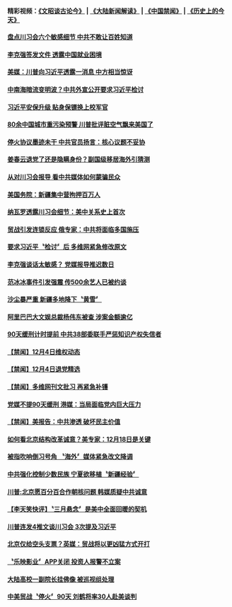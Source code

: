 #### 精彩视频：[《文昭谈古论今》](https://github.com/gfw-breaker/wenzhao/blob/master/README.md?t=12051231) | [《大陆新闻解读》](https://github.com/gfw-breaker/ntdtv-comedy/blob/master/README.md?t=12051231) | [《中国禁闻》](https://github.com/gfw-breaker/ntdtv-news/blob/master/README.md?t=12051231) | [《历史上的今天》](https://github.com/gfw-breaker/today-in-history/blob/master/README.md?t=12051231) 

#### [盘点川习会六个敏感细节  中共不敢让百姓知道](../pages/news204/a1402046.md?t=12051231) 

#### [李克强签发文件 透露中国就业困境](../pages/news204/a1402043.md?t=12051231) 

#### [美媒：川普向习近平透露一消息 中方相当惊讶](../pages/news204/a1401860.md?t=12051231) 

#### [中南海暗流变明波？中共外宣公开要求习近平检讨](../pages/news204/a1401803.md?t=12051231) 

#### [习近平安保升级  贴身保镖换上校军官](../pages/news204/a1402037.md?t=12051231) 

#### [80余中国城市重污染预警 川普批评脏空气飘来美国了](../pages/news204/a1402034.md?t=12051231) 

#### [停火协议墨迹未干 中共官员扬言：核心议题不妥协](../pages/news204/a1401939.md?t=12051231) 

#### [姜春云退党了还是隐瞒身份？副国级移居海外引猜测](../pages/news204/a1402030.md?t=12051231) 

#### [从对川习会报导 看中共媒体如何蒙骗民众](../pages/news204/a1401995.md?t=12051231) 

#### [美国务院：新疆集中营拘押百万人](../pages/news204/a1402028.md?t=12051231) 

#### [纳瓦罗透露川习会细节：美中关系史上首次](../pages/news204/a1402027.md?t=12051231) 

#### [贸战引发连锁反应 俄专家：中共将面临多国施压](../pages/news204/a1402012.md?t=12051231) 

#### [要求习近平〝检讨〞后  多维网紧急修改原文](../pages/news204/a1402011.md?t=12051231) 

#### [李克强谈话太敏感？ 党媒报导推迟数日](../pages/news204/a1401884.md?t=12051231) 

#### [范冰冰事件引发强震 传500余艺人已被约谈](../pages/news204/a1402004.md?t=12051231) 

#### [沙尘暴严重 新疆多地降下〝黄雪〞](../pages/news204/a1401937.md?t=12051231) 

#### [阿里巴巴大文娱总裁杨伟东被查 涉案金额逾亿](../pages/news204/a1402000.md?t=12051231) 


#### [90天缓刑计时提前 中共38部委联手严惩知识产权失信者](../pages/news204/a1401992.md?t=12051231) 


#### [【禁闻】12月4日维权动态](../pages/news204/a1401978.md?t=12051231) 

#### [【禁闻】12月4日退党精选](../pages/news204/a1401973.md?t=12051231) 

#### [【禁闻】多维网刊文批习 再紧急补镬](../pages/news204/a1401970.md?t=12051231) 

#### [党媒不提90天缓刑 港媒：当局面临党内巨大压力](../pages/news204/a1401967.md?t=12051231) 

#### [【禁闻】美报告：中共渗透 破坏民主价值](../pages/news204/a1401962.md?t=12051231) 

#### [如何看北京结构改革诚意？美专家：12月18日是关键](../pages/news204/a1401953.md?t=12051231) 

#### [被指吹响倒习号角 〝海外〞媒体紧急改文降调](../pages/news204/a1401948.md?t=12051231) 

#### [中共强化控制少数民族 宁夏欲移植〝新疆经验〞](../pages/news204/a1401943.md?t=12051231) 

#### [川普:北京愿百分百合作朝核问题 韩媒质疑中共诚意](../pages/news204/a1401942.md?t=12051231) 

#### [【李天笑快评】〝三月悬念〞是美中全面回暖的契机](../pages/news204/a1401902.md?t=12051231) 

#### [川普连发4推文谈川习会 3次提及习近平](../pages/news204/a1401811.md?t=12051231) 

#### [北京仅给空头支票？英媒：贸战将以更凶猛方式开打](../pages/news204/a1401908.md?t=12051231) 

#### [〝乐映影业〞APP关闭  投资人报警不立案](../pages/news204/a1401914.md?t=12051231) 

#### [大陆高校一副院长挂佛像 被巡视组处理](../pages/news204/a1401903.md?t=12051231) 

#### [中美贸战〝停火〞90天 刘鹤将率30人赴美谈判](../pages/news204/a1401912.md?t=12051231) 

